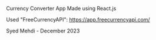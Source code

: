 Currency Converter App
Made using React.js 

Used "FreeCurrencyAPI": https://app.freecurrencyapi.com/

Syed Mehdi - December 2023
